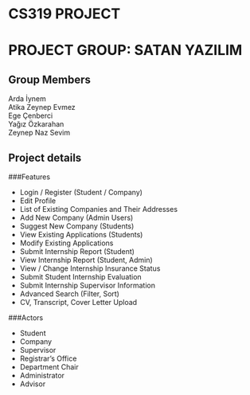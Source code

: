 # CS319 PROJECT

# PROJECT GROUP: SATAN YAZILIM

## Group Members
Arda İynem  
Atika Zeynep Evmez  
Ege Çenberci  
Yağız Özkarahan  
Zeynep Naz Sevim  

## Project details

###Features

* Login / Register (Student / Company)
* Edit Profile
* List of Existing Companies and  Their Addresses
* Add New Company (Admin Users)
* Suggest New Company (Students)
* View Existing Applications (Students)
* Modify Existing Applications
* Submit Internship Report (Student)
* View Internship Report (Student, Admin)
* View / Change Internship Insurance Status
* Submit Student Internship Evaluation
* Submit Internship Supervisor Information
* Advanced Search (Filter, Sort)
* CV, Transcript, Cover Letter Upload


###Actors

* Student
* Company
* Supervisor
* Registrar’s Office
* Department Chair
* Administrator
* Advisor
